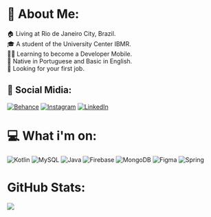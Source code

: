# 💫 About Me:
🏠 Living at Rio de Janeiro City, Brazil.<br>🎓 A student of the University Center IBMR.<br>👨‍💻 Learning to become a Developer Mobile.<br>🌱 Native in Portuguese and Basic in English.<br>💬 Looking for your first job.


## 📲 Social Midia:
[![Behance](https://img.shields.io/badge/Behance-1769ff?logo=behance&logoColor=white)](https://behance.net/www.behance.net/gustavosouzaz) [![Instagram](https://img.shields.io/badge/Instagram-%23E4405F.svg?logo=Instagram&logoColor=white)](https://instagram.com/dev.gustavoo) [![LinkedIn](https://img.shields.io/badge/LinkedIn-%230077B5.svg?logo=linkedin&logoColor=white)](https://linkedin.com/in/https://www.linkedin.com/in/gustavosouzaz/) 

# 💻 What i'm on:
![Kotlin](https://img.shields.io/badge/kotlin-%237F52FF.svg?style=flat-square&logo=kotlin&logoColor=white) ![MySQL](https://img.shields.io/badge/mysql-4479A1.svg?style=flat-square&logo=mysql&logoColor=white) ![Java](https://img.shields.io/badge/java-%23ED8B00.svg?style=flat-square&logo=openjdk&logoColor=white) ![Firebase](https://img.shields.io/badge/firebase-a08021?style=flat-square&logo=firebase&logoColor=ffcd34) ![MongoDB](https://img.shields.io/badge/MongoDB-%234ea94b.svg?style=flat-square&logo=mongodb&logoColor=white) ![Figma](https://img.shields.io/badge/figma-%23F24E1E.svg?style=flat-square&logo=figma&logoColor=white) ![Spring](https://img.shields.io/badge/spring-%236DB33F.svg?style=flat-square&logo=spring&logoColor=white)
#  GitHub Stats:
![](https://github-readme-stats.vercel.app/api/top-langs/?username=gustavosouzaz&theme=nightowl&hide_border=false&include_all_commits=false&count_private=false&layout=compact)

<!-- Proudly created with GPRM ( https://gprm.itsvg.in ) -->
